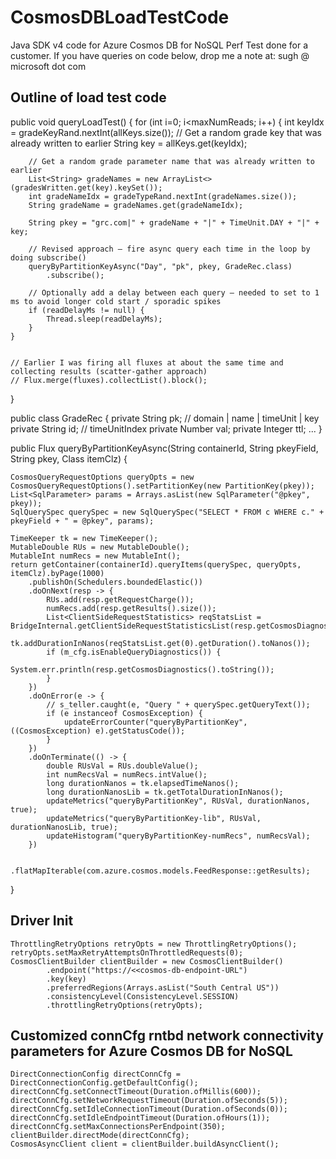 # CosmosDBLoadTestCode
Java SDK v4 code for Azure Cosmos DB for NoSQL Perf Test done for a customer.
If you have queries on code below, drop me a note at: sugh @ microsoft dot com

Outline of load test code
----------------------------------------------------------------------------------------------------------------------------------------------------------------------------------------------------------------------------

public void queryLoadTest() {
    for (int i=0; i<maxNumReads; i++) {
        int keyIdx = gradeKeyRand.nextInt(allKeys.size()); // Get a random grade key that was already written to earlier
        String key = allKeys.get(keyIdx);

        // Get a random grade parameter name that was already written to earlier
        List<String> gradeNames = new ArrayList<>(gradesWritten.get(key).keySet());
        int gradeNameIdx = gradeTypeRand.nextInt(gradeNames.size());
        String gradeName = gradeNames.get(gradeNameIdx);

        String pkey = "grc.com|" + gradeName + "|" + TimeUnit.DAY + "|" + key;

        // Revised approach – fire async query each time in the loop by doing subscribe()
        queryByPartitionKeyAsync("Day", "pk", pkey, GradeRec.class)
            .subscribe();

        // Optionally add a delay between each query – needed to set to 1 ms to avoid longer cold start / sporadic spikes
        if (readDelayMs != null) {
            Thread.sleep(readDelayMs);
        }
    }


    // Earlier I was firing all fluxes at about the same time and collecting results (scatter-gather approach)
    // Flux.merge(fluxes).collectList().block();

}

public class GradeRec {
      private String pk;    // domain | name | timeUnit | key
      private String id;    // timeUnitIndex
      private Number val;
      private Integer ttl;
      ...
}


public <T> Flux<T> queryByPartitionKeyAsync(String containerId, String pkeyField, String pkey, Class<T> itemClz) {

    CosmosQueryRequestOptions queryOpts = new CosmosQueryRequestOptions().setPartitionKey(new PartitionKey(pkey));
    List<SqlParameter> params = Arrays.asList(new SqlParameter("@pkey", pkey));
    SqlQuerySpec querySpec = new SqlQuerySpec("SELECT * FROM c WHERE c." + pkeyField + " = @pkey", params);

    TimeKeeper tk = new TimeKeeper();
    MutableDouble RUs = new MutableDouble();
    MutableInt numRecs = new MutableInt();
    return getContainer(containerId).queryItems(querySpec, queryOpts, itemClz).byPage(1000)
        .publishOn(Schedulers.boundedElastic())
        .doOnNext(resp -> {
            RUs.add(resp.getRequestCharge());
            numRecs.add(resp.getResults().size());
            List<ClientSideRequestStatistics> reqStatsList = BridgeInternal.getClientSideRequestStatisticsList(resp.getCosmosDiagnostics());
            tk.addDurationInNanos(reqStatsList.get(0).getDuration().toNanos());
            if (m_cfg.isEnableQueryDiagnostics()) {
                System.err.println(resp.getCosmosDiagnostics().toString());
            }
        })
        .doOnError(e -> {
            // s_teller.caught(e, "Query " + querySpec.getQueryText());
            if (e instanceof CosmosException) {
                updateErrorCounter("queryByPartitionKey", ((CosmosException) e).getStatusCode());
            }
        })
        .doOnTerminate(() -> {
            double RUsVal = RUs.doubleValue();
            int numRecsVal = numRecs.intValue();
            long durationNanos = tk.elapsedTimeNanos();
            long durationNanosLib = tk.getTotalDurationInNanos();
            updateMetrics("queryByPartitionKey", RUsVal, durationNanos, true);
            updateMetrics("queryByPartitionKey-lib", RUsVal, durationNanosLib, true);
            updateHistogram("queryByPartitionKey-numRecs", numRecsVal);
        })

        .flatMapIterable(com.azure.cosmos.models.FeedResponse::getResults);

}

Driver Init
----------------------------------------------------------------------------------------------------------------------------------------------------------------------------------------------------------------------------
    ThrottlingRetryOptions retryOpts = new ThrottlingRetryOptions();
    retryOpts.setMaxRetryAttemptsOnThrottledRequests(0);
    CosmosClientBuilder clientBuilder = new CosmosClientBuilder()
            .endpoint("https://<<cosmos-db-endpoint-URL")
            .key(key)
            .preferredRegions(Arrays.asList("South Central US"))
            .consistencyLevel(ConsistencyLevel.SESSION)
            .throttlingRetryOptions(retryOpts);


Customized connCfg rntbd network connectivity parameters for Azure Cosmos DB for NoSQL
----------------------------------------------------------------------------------------------------------------------------------------------------------------------------------------------------------------------------
    DirectConnectionConfig directConnCfg = DirectConnectionConfig.getDefaultConfig();
    directConnCfg.setConnectTimeout(Duration.ofMillis(600));
    directConnCfg.setNetworkRequestTimeout(Duration.ofSeconds(5));
    directConnCfg.setIdleConnectionTimeout(Duration.ofSeconds(0));
    directConnCfg.setIdleEndpointTimeout(Duration.ofHours(1));
    directConnCfg.setMaxConnectionsPerEndpoint(350);
    clientBuilder.directMode(directConnCfg);
    CosmosAsyncClient client = clientBuilder.buildAsyncClient();
